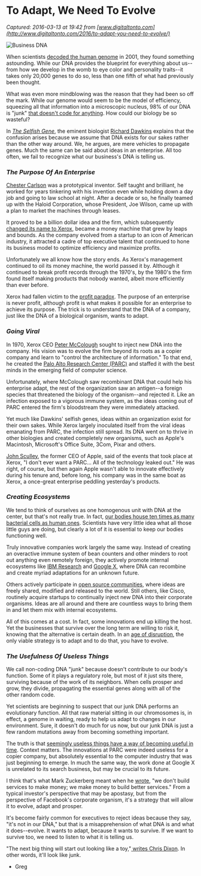 # To Adapt, We Need To Evolve

_Captured: 2016-03-13 at 19:42 from [www.digitaltonto.com](http://www.digitaltonto.com/2016/to-adapt-you-need-to-evolve/)_

![Business DNA](http://www.digitaltonto.com/wp-content/uploads/2016/02/Business-DNA-e1457869592812.jpg)

When scientists [decoded the human genome](https://en.wikipedia.org/wiki/Human_Genome_Project) in 2001, they found something astounding. While our DNA provides the blueprint for everything about us--from how we develop in the womb to eye color and personality traits--it takes only 20,000 genes to do so, less than one fifth of what had previously been thought.

What was even more mindblowing was the reason that they had been so off the mark. While our genome would seem to be the model of efficiency, squeezing all that information into a microscopic nucleus, 98% of our DNA is "junk" [that doesn't code for anything](https://en.wikipedia.org/wiki/Noncoding_DNA). How could our biology be so wasteful?

In _[The Selfish Gene](http://www.amazon.com/gp/product/0192860925/ref=as_li_tl?ie=UTF8&camp=1789&creative=390957&creativeASIN=0192860925&linkCode=as2&tag=digitont-20&linkId=3WWZ6WRWV46JRL44)_, the eminent biologist [Richard Dawkins](https://en.wikipedia.org/wiki/Richard_Dawkins) explains that the confusion arises because we assume that DNA exists for our sakes rather than the other way around. We, he argues, are mere vehicles to propagate genes. Much the same can be said about ideas in an enterprise. All too often, we fail to recognize what our business's DNA is telling us.

### **_The Purpose Of An Enterprise_**

[Chester Carlson](http://en.wikipedia.org/wiki/Chester_Carlson) was a prototypical inventor. Self taught and brilliant, he worked for years tinkering with his invention even while holding down a day job and going to law school at night. After a decade or so, he finally teamed up with the Haloid Corporation, whose President, Joe Wilson, came up with a plan to market the machines through leases.

It proved to be a billion dollar idea and the firm, which subsequently [changed its name to Xerox](https://en.wikipedia.org/wiki/Xerox), became a money machine that grew by leaps and bounds. As the company evolved from a startup to an icon of American industry, it attracted a cadre of top executive talent that continued to hone its business model to optimize efficiency and maximize profits.

Unfortunately we all know how the story ends. As Xerox's management continued to oil its money machine, the world passed it by. Although it continued to break profit records through the 1970's, by the 1980's the firm found itself making products that nobody wanted, albeit more efficiently than ever before.

Xerox had fallen victim to the [profit paradox](http://www.digitaltonto.com/2012/the-profit-paradox/). The purpose of an enterprise is never profit, although profit is what makes it possible for an enterprise to achieve its purpose. The trick is to understand that the DNA of a company, just like the DNA of a biological organism, wants to adapt.

### **_Going Viral_**

In 1970, Xerox CEO [Peter McColough](https://en.wikipedia.org/wiki/Charles_Peter_McColough) sought to inject new DNA into the company. His vision was to evolve the firm beyond its roots as a copier company and learn to "control the architecture of information." To that end, he created the [Palo Alto Research Center (PARC)](https://en.wikipedia.org/wiki/PARC_\(company\)) and staffed it with the best minds in the emerging field of computer science.

Unfortunately, where McColough saw recombinant DNA that could help his enterprise adapt, the rest of the organization saw an antigen--a foreign species that threatened the biology of the organism--and rejected it. Like an infection exposed to a vigorous immune system, as the ideas coming out of PARC entered the firm's bloodstream they were immediately attacked.

Yet much like Dawkins' selfish genes, ideas within an organization exist for their own sakes. While Xerox largely inoculated itself from the viral ideas emanating from PARC, the infection still spread. Its DNA went on to thrive in other biologies and created completely new organisms, such as Apple's Macintosh, Microsoft's Office Suite, 3Com, Pixar and others.

[John Sculley](https://en.wikipedia.org/wiki/John_Sculley), the former CEO of Apple, said of the events that took place at Xerox, "I don't ever want a PARC… All of the technology leaked out." He was right, of course, but then again Apple wasn't able to innovate effectively during his tenure and, before long, his company was in the same boat as Xerox, a once-great enterprise peddling yesterday's products.

### **_Creating Ecosystems_**

We tend to think of ourselves as one homogenous unit with DNA at the center, but that's not really true. In fact, [our bodies house ten times as many bacterial cells as human ones](http://www.sciencedaily.com/releases/2008/06/080603085914.htm). Scientists have very little idea what all those little guys are doing, but clearly a lot of it is essential to keep our bodies functioning well.

Truly innovative companies work largely the same way. Instead of creating an overactive immune system of bean counters and other minders to root out anything even remotely foreign, they actively promote internal ecosystems like [IBM Research](https://en.wikipedia.org/wiki/IBM_Research) and [Google X](http://www.fastcompany.com/3028156/united-states-of-innovation/the-google-x-factor), where DNA can recombine and create myriad adaptations for an unknown future.

Others actively participate in [open source communities](http://www.digitaltonto.com/2015/how-ibm-learned-to-love-open-technology/), where ideas are freely shared, modified and released to the world. Still others, like Cisco, routinely acquire startups to continually inject new DNA into their corporate organisms. Ideas are all around and there are countless ways to bring them in and let them mix with internal ecosystems.

All of this comes at a cost. In fact, some innovations end up killing the host. Yet the businesses that survive over the long term are willing to risk it, knowing that the alternative is certain death. In an [age of disruption](http://www.digitaltonto.com/2015/how-ibm-learned-to-love-open-technology/), the only viable strategy is to adapt and to do that, you have to evolve.

### **_The Usefulness Of Useless Things_**

We call non-coding DNA "junk" because doesn't contribute to our body's function. Some of it plays a regulatory role, but most of it just sits there, surviving because of the work of its neighbors. When cells prosper and grow, they divide, propagating the essential genes along with all of the other random code.

Yet scientists are beginning to suspect that our junk DNA performs an evolutionary function. All that raw material sitting in our chromosomes is, in effect, a genome in waiting, ready to help us adapt to changes in our environment. Sure, it doesn't do much for us now, but our junk DNA is just a few random mutations away from becoming something important.

The truth is that [seemingly useless things have a way of becoming useful in time](http://www.digitaltonto.com/2013/the-usefulness-of-useless-things/). Context matters. The innovations at PARC were indeed useless for a copier company, but absolutely essential to the computer industry that was just beginning to emerge. In much the same way, the work done at Google X is unrelated to its search business, but may be crucial to its future.

I think that's what Mark Zuckerberg meant when he [wrote](http://www.businessinsider.com/mark-zuckerbergs-letter-to-shareholders-2012-3), "we don't build services to make money; we make money to build better services." From a typical investor's perspective that may be apostasy, but from the perspective of Facebook's corporate organism, it's a strategy that will allow it to evolve, adapt and prosper.

It's become fairly common for executives to reject ideas because they say, "it's not in our DNA," but that is a misapprehension of what DNA is and what it does--evolve. It wants to adapt, because it wants to survive. If we want to survive too, we need to listen to what it is telling us.

"The next big thing will start out looking like a toy,"[ writes Chris Dixon](http://cdixon.org/2010/01/03/the-next-big-thing-will-start-out-looking-like-a-toy/). In other words, it'll look like junk.

- Greg

